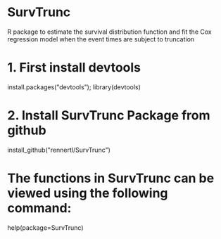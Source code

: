 # SurvTrunc
R package to estimate the survival distribution function and fit the Cox regression model when the event times are subject to truncation

# 1. First install devtools
install.packages("devtools"); library(devtools)

# 2. Install SurvTrunc Package from github
install_github("rennertl/SurvTrunc")

# The functions in SurvTrunc can be viewed using the following command:
help(package=SurvTrunc)
